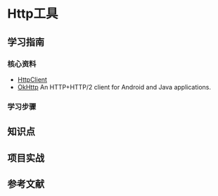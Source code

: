 # Http工具

## 学习指南

### 核心资料

* [HttpClient](https://hc.apache.org/httpcomponents-client-ga/)
* [OkHttp](http://square.github.io/okhttp/) An HTTP+HTTP/2 client for Android and Java applications.

### 学习步骤

## 知识点

## 项目实战

## 参考文献
